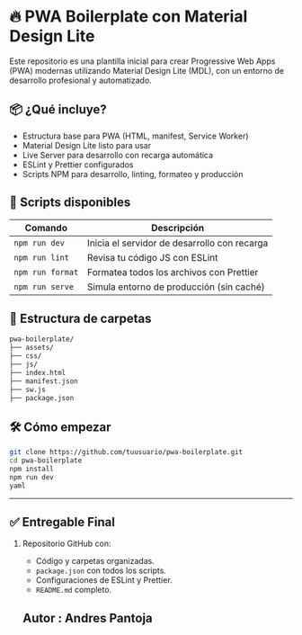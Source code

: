 # 🔥 PWA Boilerplate con Material Design Lite

Este repositorio es una plantilla inicial para crear Progressive Web Apps (PWA) modernas utilizando Material Design Lite (MDL), con un entorno de desarrollo profesional y automatizado.

## 📦 ¿Qué incluye?

- Estructura base para PWA (HTML, manifest, Service Worker)
- Material Design Lite listo para usar
- Live Server para desarrollo con recarga automática
- ESLint y Prettier configurados
- Scripts NPM para desarrollo, linting, formateo y producción

## 🚀 Scripts disponibles

| Comando         | Descripción                                     |
|----------------|-------------------------------------------------|
| `npm run dev`  | Inicia el servidor de desarrollo con recarga    |
| `npm run lint` | Revisa tu código JS con ESLint                  |
| `npm run format` | Formatea todos los archivos con Prettier     |
| `npm run serve`| Simula entorno de producción (sin caché)        |

## 🧱 Estructura de carpetas

```bash
pwa-boilerplate/
├── assets/
├── css/
├── js/
├── index.html
├── manifest.json
├── sw.js
├── package.json
```



## 🛠 Cómo empezar

```bash
git clone https://github.com/tuusuario/pwa-boilerplate.git
cd pwa-boilerplate
npm install
npm run dev
yaml
```

---

## ✅ Entregable Final

1. Repositorio GitHub con:
   - Código y carpetas organizadas.
   - `package.json` con todos los scripts.
   - Configuraciones de ESLint y Prettier.
   - `README.md` completo.

   ## Autor : Andres Pantoja
